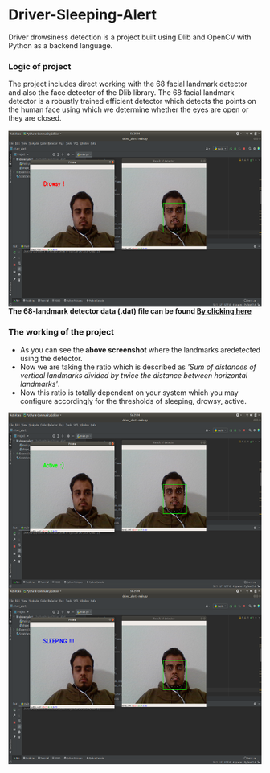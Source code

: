 # Driver-Sleeping-Alert
Driver drowsiness detection is a project built using Dlib and OpenCV with Python as a backend language.
<h3>Logic of project</h3>
The project includes direct working with the 68 facial landmark detector and also the face detector of the Dlib library.
The 68 facial landmark detector is a robustly trained efficient detector which detects the points on the human face using which 
we determine whether the eyes are open or they are closed.</br></br>
<center><img src="https://github.com/amir78698/Driver_sleeping_alert/blob/main/Screenshot%20from%202021-11-13%2021-14-31.png" align="center" height="350"></center>
<b>The 68-landmark detector data (.dat) file can be found <a href="http://dlib.net/files/shape_predictor_68_face_landmarks.dat.bz2"> By clicking here</a></B>

<h3>The working of the project</h3>
<ul><li>As you can see the<b> above screenshot</b> where the landmarks aredetected using the detector.
<li>Now we are taking the ratio which is described as <i>'Sum of distances of vertical landmarks divided by twice the distance between horizontal landmarks'</i>.
<li>Now this ratio is totally dependent on your system which you may configure accordingly for the thresholds of sleeping, drowsy, active.</ul>
<p><img src="https://github.com/amir78698/Driver_sleeping_alert/blob/main/Screenshot%20from%202021-11-13%2021-14-20.png" align="center" height="350">
<img src="https://github.com/amir78698/Driver_sleeping_alert/blob/main/Screenshot%20from%202021-11-13%2021-14-36.png" align="center" height="350">


